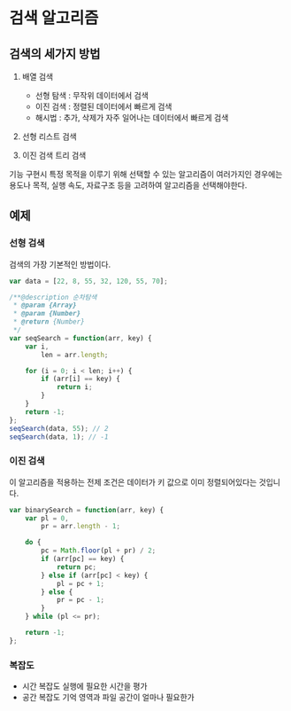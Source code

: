 # 검색 알고리즘

## 검색의 세가지 방법

1. 배열 검색
    - 선형 탐색 : 무작위 데이터에서 검색
    - 이진 검색 : 정렬된 데이터에서 빠르게 검색
    - 해시법 : 추가, 삭제가 자주 일어나는 데이터에서 빠르게 검색
2. 선형 리스트 검색

3. 이진 검색 트리 검색

기능 구현시 특정 목적을 이루기 위해 선택할 수 있는 알고리즘이 여러가지인 경우에는 용도나 목적, 실행 속도, 자료구조 등을 고려하여 알고리즘을 선택해야한다.

## 예제

### 선형 검색

검색의 가장 기본적인 방법이다.

```javascript
var data = [22, 8, 55, 32, 120, 55, 70];

/**@description 순차탐색
 * @param {Array}
 * @param {Number}
 * @return {Number}
 */
var seqSearch = function(arr, key) {
    var i,
        len = arr.length;

    for (i = 0; i < len; i++) {
        if (arr[i] == key) {
            return i;
        }
    }
    return -1;
};
seqSearch(data, 55); // 2
seqSearch(data, 1); // -1
```

### 이진 검색

이 알고리즘을 적용하는 전제 조건은 데이터가 키 값으로 이미 정렬되어있다는 것입니다.

```javascript
var binarySearch = function(arr, key) {
    var pl = 0,
        pr = arr.length - 1;

    do {
        pc = Math.floor(pl + pr) / 2;
        if (arr[pc] == key) {
            return pc;
        } else if (arr[pc] < key) {
            pl = pc + 1;
        } else {
            pr = pc - 1;
        }
    } while (pl <= pr);

    return -1;
};
```

### 복잡도

-   시간 복잡도
    실행에 필요한 시간을 평가
-   공간 복잡도
    기억 영역과 파일 공간이 얼마나 필요한가
